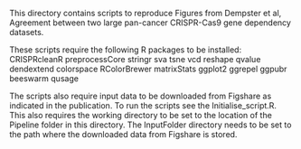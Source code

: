 This directory contains scripts to reproduce Figures from Dempster et al, Agreement between two large pan-cancer CRISPR-Cas9 gene dependency datasets.


These scripts require the following R packages to be installed:
CRISPRcleanR
preprocessCore
stringr
sva
tsne
vcd
reshape
qvalue
dendextend
colorspace
RColorBrewer
matrixStats
ggplot2
ggrepel
ggpubr
beeswarm
qusage

The scripts also require input data to be downloaded from Figshare as indicated in the publication.
To run the scripts see the Initialise_script.R. This also requires the working directory to be set to the location of the Pipeline folder in this directory. The InputFolder directory needs to be set to the path where the downloaded data from Figshare is stored.
